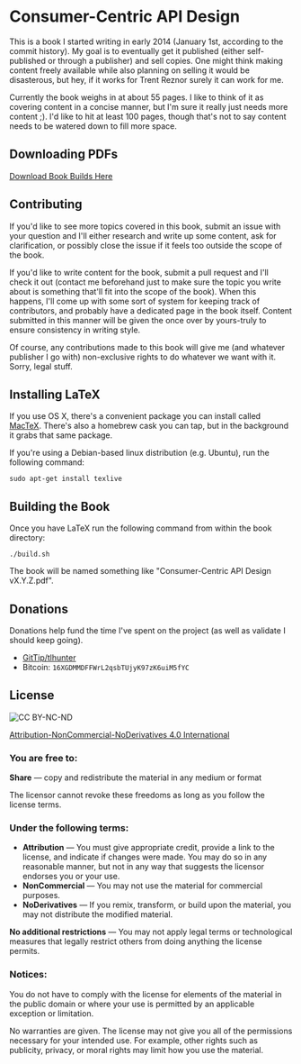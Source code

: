 # Consumer-Centric API Design

This is a book I started writing in early 2014 (January 1st, according to the commit history).
My goal is to eventually get it published (either self-published or through a publisher) and sell copies.
One might think making content freely available while also planning on selling it would be disasterous,
but hey, if it works for Trent Reznor surely it can work for me.

Currently the book weighs in at about 55 pages. I like to think of it as covering content in a concise
manner, but I'm sure it really just needs more content ;). I'd like to hit at least 100 pages, though
that's not to say content needs to be watered down to fill more space.

## Downloading PDFs

[Download Book Builds Here](https://thomashunter.name/consumer-centric-api-design/)

## Contributing

If you'd like to see more topics covered in this book, submit an issue with your question and I'll either
research and write up some content, ask for clarification, or possibly close the issue if it feels too
outside the scope of the book.

If you'd like to write content for the book, submit a pull request and I'll check it out (contact me
beforehand just to make sure the topic you write about is something that'll fit into the scope of the
book). When this happens, I'll come up with some sort of system for keeping track of contributors, and
probably have a dedicated page in the book itself. Content submitted in this manner will be given the
once over by yours-truly to ensure consistency in writing style.

Of course, any contributions made to this book will give me (and whatever publisher I go with)
non-exclusive rights to do whatever we want with it. Sorry, legal stuff.

## Installing LaTeX

If you use OS X, there's a convenient package you can install called [MacTeX](https://tug.org/mactex/).
There's also a homebrew cask you can tap, but in the background it grabs that same package.

If you're using a Debian-based linux distribution (e.g. Ubuntu), run the following command:

```
sudo apt-get install texlive
```

## Building the Book

Once you have LaTeX run the following command from within the book directory:

```
./build.sh
```

The book will be named something like "Consumer-Centric API Design vX.Y.Z.pdf".

## Donations

Donations help fund the time I've spent on the project (as well as validate I should keep going).

* [GitTip/tlhunter](https://www.gittip.com/tlhunter/)
* Bitcoin: `16XGDMMDFFWrL2qsbTUjyK97zK6uiM5fYC`

## License

![CC BY-NC-ND](http://i.creativecommons.org/l/by-nc-nd/3.0/88x31.png)

[Attribution-NonCommercial-NoDerivatives 4.0 International](http://creativecommons.org/licenses/by-nc-nd/4.0/)

### You are free to:

**Share** — copy and redistribute the material in any medium or format

The licensor cannot revoke these freedoms as long as you follow the license terms.

### Under the following terms:

* **Attribution** — You must give appropriate credit, provide a link to the license, and indicate if changes were made. You may do so in any reasonable manner, but not in any way that suggests the licensor endorses you or your use.
* **NonCommercial** — You may not use the material for commercial purposes.
* **NoDerivatives** — If you remix, transform, or build upon the material, you may not distribute the modified material.

**No additional restrictions** — You may not apply legal terms or technological measures that legally restrict others from doing anything the license permits.

### Notices:

You do not have to comply with the license for elements of the material in the public domain or where your use is permitted by an applicable exception or limitation.

No warranties are given. The license may not give you all of the permissions necessary for your intended use. For example, other rights such as publicity, privacy, or moral rights may limit how you use the material.

